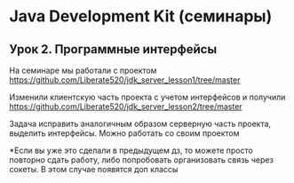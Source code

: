 # Java Development Kit (семинары)

## Урок 2. Программные интерфейсы

На семинаре мы работали с проектом https://github.com/Liberate520/jdk_server_lesson1/tree/master

Изменили клиентскую часть проекта с учетом интерфейсов и
получили https://github.com/Liberate520/jdk_server_lesson2/tree/master

Задача исправить аналогичным образом серверную часть проекта, выделить интерфейсы. Можно работать со своим проектом

*Если вы уже это сделали в предыдущем дз, то можете просто повторно сдать работу, либо попробовать организовать связь
через сокеты. В этом случае появятся доп классы